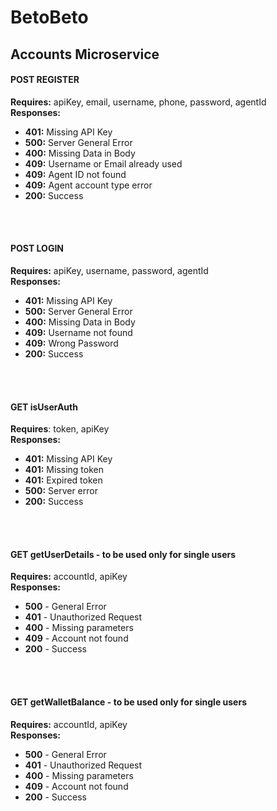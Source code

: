 # BetoBeto


## Accounts Microservice

#### POST REGISTER
**Requires:** apiKey, email, username, phone, password, agentId  
**Responses:**  
*  **401:** Missing API Key  
*  **500:** Server General Error  
*  **400:** Missing Data in Body  
*  **409:** Username or Email already used  
*  **409:** Agent ID not found  
*  **409:** Agent account type error  
*  **200:** Success  
<br>
<br>

#### POST LOGIN  
**Requires:** apiKey, username, password, agentId  
**Responses:**  
*   **401:** Missing API Key  
*   **500:** Server General Error  
*   **400:** Missing Data in Body  
*   **409:** Username not found  
*   **409:** Wrong Password  
*   **200:** Success  
<br>
<br>

#### GET isUserAuth
**Requires**: token, apiKey  
**Responses:**
*   **401:** Missing API Key  
*   **401:** Missing token  
*   **401:** Expired token  
*   **500:** Server error  
*   **200:** Success  
<br>
<br>

#### GET getUserDetails - to be used only for single users  
**Requires:** accountId, apiKey  
**Responses:**
*   **500** - General Error  
*   **401** - Unauthorized Request  
*   **400** - Missing parameters  
*   **409** - Account not found  
*   **200** - Success  
<br>
<br>

#### GET getWalletBalance - to be used only for single users  
**Requires:** accountId, apiKey  
**Responses:**
*   **500** - General Error  
*   **401** - Unauthorized Request  
*   **400** - Missing parameters  
*   **409** - Account not found  
*   **200** - Success  
<br>
<br>


